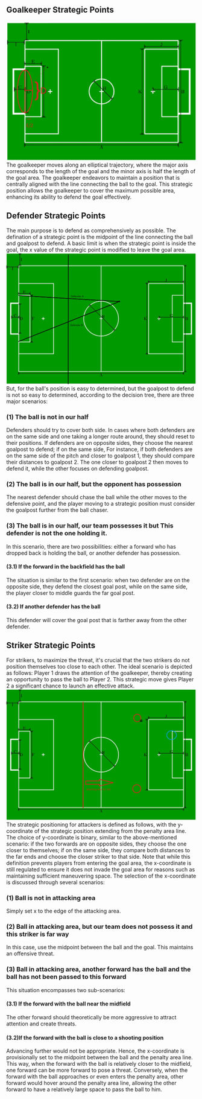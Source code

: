 ## Goalkeeper Strategic Points
![alt text](goalkeeper_adjust_self.png)
The goalkeeper moves along an elliptical trajectory, where the major axis corresponds to the length of the goal and the minor axis is half the length of the goal area. The goalkeeper endeavors to maintain a position that is centrally aligned with the line connecting the ball to the goal. This strategic position allows the goalkeeper to cover the maximum possible area, enhancing its ability to defend the goal effectively.

## Defender Strategic Points
The main purpose is to defend as comprehensively as possible.
The defination of a strategic point is the midpoint of the line connecting the ball and goalpost to defend. A basic limit is when the strategic point is inside the goal, the x value of the strategic point is modified to leave the goal area.
![alt text](defender_strategic_point.png)
But, for the ball's position is easy to determined, but the goalpost to defend is not so easy to determined, according to the decision tree, there are three major scenarios:
### (1) The ball is not in our half 
Defenders should try to cover both side. In cases where both defenders are on the same side and one taking a longer route around, they should reset to their positions. If defenders are on opposite sides, they choose the nearest goalpost to defend; if on the same side, For instance, if both defenders are on the same side of the pitch and closer to goalpost 1, they should compare their distances to goalpost 2. The one closer to goalpost 2 then moves to defend it, while the other focuses on defending goalpost.

### (2) The ball is in our half, but the opponent has possession
The nearest defender should chase the ball while the other moves to the defensive point, and the player moving to a strategic position must consider the goalpost further from the ball chaser.

### (3) The ball is in our half, our team possesses it but This defender is not the one holding it.
In this scenario, there are two possibilities: either a forward who has dropped back is holding the ball, or another defender has possession. 
#### (3.1) If the forward in the backfield has the ball
The situation is similar to the first scenario: when two defender are on the opposite side, they defend the closest goal post, while on the same side, the player closer to middle guards the far goal post. 
#### (3.2) If another defender has the ball
This defender will cover the goal post that is farther away from the other defender.

## Striker Strategic Points
For strikers, to maximize the threat, it's crucial that the two strikers do not position themselves too close to each other. The ideal scenario is depicted as follows: Player 1 draws the attention of the goalkeeper, thereby creating an opportunity to pass the ball to Player 2. This strategic move gives Player 2 a significant chance to launch an effective attack.
![alt text](striker_strategic_point.png)
The strategic positioning for attackers is defined as follows, with the y-coordinate of the strategic position extending from the penalty area line. The choice of y-coordinate is binary, similar to the above-mentioned scenario: if the two forwards are on opposite sides, they choose the one closer to themselves; if on the same side, they compare both distances to the far ends and choose the closer striker to that side. Note that while this definition prevents players from entering the goal area, the x-coordinate is still regulated to ensure it does not invade the goal area for reasons such as maintaining sufficient maneuvering space. 
The selection of the x-coordinate is discussed through several scenarios:
### (1) Ball is not in attacking area
Simply set x to the edge of the attacking area.
### (2) Ball in attacking area, but our team does not possess it and this striker is far way
 In this case, use the midpoint between the ball and the goal. This maintains an offensive threat.
### (3) Ball in attacking area, another forward has the ball and the ball has not been passed to this forward
This situation encompasses two sub-scenarios:
#### (3.1) If the forward with the ball near the midfield
 The other forward should theoretically be more aggressive to attract attention and create threats. 
#### (3.2)If the forward with the ball is close to a shooting position
 Advancing further would not be appropriate. Hence, the x-coordinate is provisionally set to the midpoint between the ball and the penalty area line. This way, when the forward with the ball is relatively closer to the midfield, one forward can be more forward to pose a threat. Conversely, when the forward with the ball approaches or even enters the penalty area, other forward would hover around the penalty area line, allowing the other forward to have a relatively large space to pass the ball to him.
